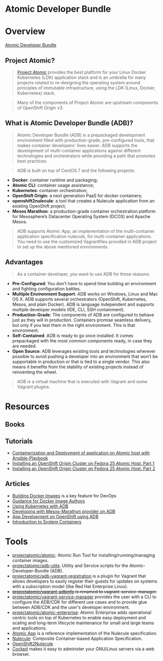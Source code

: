Atomic Developer Bundle
=======================

# Overview

[Atomic Developer Bundle](https://github.com/projectatomic/adb-atomic-developer-bundle)

## Project Atomic?

> [Project Atomic](http://www.projectatomic.io/) provides the best platform for your Linux Docker Kubernetes (LDK) application stack and is an umbrella for many projects related to re-designing the operating system around principles of immutable infrastructure, using the LDK (Linux, Docker, Kubernetes) stack.

> Many of the components of Project Atomic are upstream components of OpenShift Origin v3.

## What is Atomic Developer Bundle (ADB)?

> Atomic Developer Bundle (ADB) is a prepackaged development environment filled with production-grade, pre-configured tools, that makes container developers' lives easier. ADB supports the development of multi-container applications against different technologies and orchestrators while providing a path that promotes best practices.

> ADB is built on top of CentOS 7 and the following projects:
- **Docker**: container runtime and packaging;
- **Atomic CLI**: container usage assistance;
- **Kubernetes**: container orchestration;
- **OpenShift Origin**: a next generation PaaS for docker containers;
- **openshift2nulecule**: a tool that creates a Nulecule application from an existing OpenShift project;
- **Mesos Marathon**: a production-grade container orchestration platform for Mesosphere’s Datacenter Operating System (DCOS) and Apache Mesos.
> ADB supports Atomic App, an implementation of the multi-container application specification nulecule, for multi-container applications. You need to use the customized Vagrantfiles provided in ADB project to set up the above mentioned environments.

## Advantages

> As a container developer, you want to use ADB for these reasons:
- **Pre-Configured**: You don’t have to spend time building an environment and fighting configuration battles.
- **Multiple Environment Support**: ADB works on Windows, Linux and Mac OS X. ADB supports several orchestrators (OpenShift, Kubernetes, Mesos, and plain Docker). ADB is language independent and supports multiple developer models (IDE, CLI, SSH containment).
- **Production-Grade**: The components of ADB are configured to behave just as they will in production. Containers promise seamless delivery, but only if you test them in the right environment. This is that environment.
- **Self-Contained**: ADB is ready to go once installed. It comes prepackaged with the most common components ready, in case they are needed.
- **Open Source**: ADB leverages existing tools and technologies wherever possible to avoid pushing a developer into an environment that won’t be supportable in production or that is tied to a single vendor. This also means it benefits from the stability of existing projects instead of reinventing the wheel.
> ADB is a virtual machine that is executed with Vagrant and some Vagrant plugins.

# Resources

## Books

## Tutorials

- [Containerization and Deployment of application on Atomic host with Ansible-Playbook](http://www.projectatomic.io/blog/2016/10/deployment-using-ansible/)
- [Installing an OpenShift Origin Cluster on Fedora 25 Atomic Host: Part 1](http://www.projectatomic.io/blog/2016/12/part1-install-origin-on-f25-atomic-host/)
- [Installing an OpenShift Origin Cluster on Fedora 25 Atomic Host: Part 2](http://www.projectatomic.io/blog/2016/12/part2-install-origin-on-f25-atomic-host/)

## Articles

- [Building Docker Images](http://www.projectatomic.io/docs/docker-building-images/) is a key feature for DevOps
- [Guidance for Docker Image Authors](http://www.projectatomic.io/docs/docker-image-author-guidance/)
- [Using Kubernetes with ADB](http://www.projectatomic.io/blog/2016/04/k8s-adb-usage/)
- [Developing with Mesos-Marathon provider on ADB](http://www.projectatomic.io/blog/2016/04/developing-with-mesos-marathon/)
- [App Development on OpenShift using ADB](http://www.projectatomic.io/blog/2016/05/App-Development-on-OpenShift-using-ADB/)
- [Introduction to System Containers](http://www.projectatomic.io/blog/2016/09/intro-to-system-containers/)

# Tools

- [projectatomic/atomic](https://github.com/projectatomic/atomic): Atomic Run Tool for installing/running/managing container images.
- [projectatomic/adb-utils](https://github.com/projectatomic/adb-utils): Utility and Service scripts for the Atomic-Developer-Bundle (ADB).
- [projectatomic/adb-vagrant-registration](https://github.com/projectatomic/adb-vagrant-registration) is a plugin for Vagrant that allows developers to easily register their guests for updates on systems with a subscription model (like Red Hat Enterprise Linux).
- ~~[projectatomic/vagrant-adbinfo](https://github.com/projectatomic/vagrant-adbinfo) is renamed to vagrant-service-manager.~~
- [projectatomic/vagrant-service-manager](https://github.com/projectatomic/vagrant-service-manager) provides the user with a CLI to configure the ADB/CDK for different use cases and to provide glue between ADB/CDK and the user's developer environment.
- [projectatomic/atomic-enterprise](https://github.com/projectatomic/atomic-enterprise): Atomic Enterprise adds operational centric tools on top of Kubernetes to enable easy deployment and scaling and long-term lifecycle maintenance for small and large teams and applications.
- [Atomic App](https://github.com/projectatomic/atomicapp) is a reference implementation of the Nulecule specification.
- [Nulecule](https://github.com/projectatomic/nulecule): Composite Container-based Application Specification.
- [OpenShift2Nulecule](https://github.com/projectatomic/openshift2nulecule/)
- [Cockpit](http://cockpit-project.org/) makes it easy to administer your GNU/Linux servers via a web browser.
